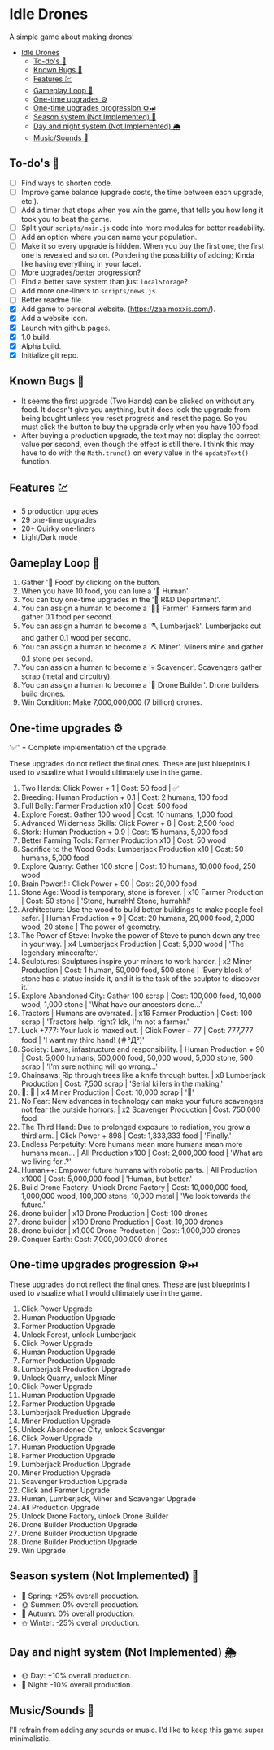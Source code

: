 # Idle Drones

A simple game about making drones!

- [Idle Drones](#idle-drones)
  - [To-do's 📑](#to-dos-)
  - [Known Bugs 🐛](#known-bugs-)
  - [Features 💹](#features-)
  - [Gameplay Loop 🔁](#gameplay-loop-)
  - [One-time upgrades ⚙️](#one-time-upgrades-️)
  - [One-time upgrades progression ⚙️⏭](#one-time-upgrades-progression-️)
  - [Season system (Not Implemented) 📆](#season-system-not-implemented-)
  - [Day and night system (Not Implemented) 🌦️](#day-and-night-system-not-implemented-️)
  - [Music/Sounds 🎵](#musicsounds-)

## To-do's 📑

- [ ] Find ways to shorten code.
- [ ] Improve game balance (upgrade costs, the time between each upgrade, etc.).
- [ ] Add a timer that stops when you win the game, that tells you how long it took you to beat the game.
- [ ] Split your `scripts/main.js` code into more modules for better readability.
- [ ] Add an option where you can name your population.
- [ ] Make it so every upgrade is hidden. When you buy the first one, the first one is revealed and so on. (Pondering the possibility of adding; Kinda like having everything in your face).
- [ ] More upgrades/better progression?
- [ ] Find a better save system than just `localStorage`?
- [ ] Add more one-liners to `scripts/news.js`.
- [ ] Better readme file.
- [x] Add game to personal website. (https://zaalmoxxis.com/).
- [x] Add a website icon.
- [x] Launch with github pages.
- [x] 1.0 build.
- [x] Alpha build.
- [x] Initialize git repo.

## Known Bugs 🐛

- It seems the first upgrade (Two Hands) can be clicked on without any food. It doesn't give you anything, but it does lock the upgrade from being bought unless you reset progress and reset the page. So you must click the button to buy the upgrade only when you have 100 food.
- After buying a production upgrade, the text may not display the correct value per second, even though the effect is still there. I think this may have to do with the `Math.trunc()` on every value in the `updateText()` function.

## Features 💹

- 5 production upgrades
- 29 one-time upgrades
- 20+ Quirky one-liners
- Light/Dark mode

## Gameplay Loop 🔁

1. Gather '🍖 Food' by clicking on the button.
2. When you have 10 food, you can lure a '🧔 Human'.
3. You can buy one-time upgrades in the '🧪 R&D Department'.
4. You can assign a human to become a '👩‍🌾 Farmer'. Farmers farm and gather 0.1 food per second.
5. You can assign a human to become a '🪓 Lumberjack'. Lumberjacks cut and gather 0.1 wood per second.
6. You can assign a human to become a '⛏ Miner'. Miners mine and gather 0.1 stone per second.
7.  You can assign a human to become a '💀 Scavenger'. Scavengers gather scrap (metal and circuitry).
8.  You can assign a human to become a '🔨 Drone Builder'. Drone builders build drones.
9.  Win Condition: Make 7,000,000,000 (7 billion) drones.

## One-time upgrades ⚙️

'✅' = Complete implementation of the upgrade.

These upgrades do not reflect the final ones. These are just blueprints I used to visualize what I would ultimately use in the game.

1. Two Hands: Click Power + 1 | Cost: 50 food | ✅
2. Breeding: Human Production + 0.1 | Cost: 2 humans, 100 food
3. Full Belly: Farmer Production x10 | Cost: 500 food
4. Explore Forest: Gather 100 wood | Cost: 10 humans, 1,000 food
5. Advanced Wilderness Skills: Click Power + 8 | Cost: 2,500 food
6. Stork: Human Production + 0.9 | Cost: 15 humans, 5,000 food
7. Better Farming Tools: Farmer Production x10 | Cost: 50 wood
8. Sacrifice to the Wood Gods: Lumberjack Production x10 | Cost: 50 humans, 5,000 food
9. Explore Quarry: Gather 100 stone | Cost: 10 humans, 10,000 food, 250 wood
10. Brain Power!!!: Click Power + 90 | Cost: 20,000 food
11.  Stone Age: Wood is temporary, stone is forever. | x10 Farmer Production | Cost: 50 stone | 'Stone, hurrahh! Stone, hurrahh!'
12.  Architecture: Use the wood to build better buildings to make people feel safer. | Human Production + 9 | Cost: 20 humans, 20,000 food, 2,000 wood, 20 stone | The power of geometry.
13. The Power of Steve: Invoke the power of Steve to punch down any tree in your way. | x4 Lumberjack Production | Cost: 5,000 wood | 'The legendary minecrafter.'
14. Sculptures: Sculptures inspire your miners to work harder. | x2 Miner Production | Cost: 1 human, 50,000 food, 500 stone | 'Every block of stone has a statue inside it, and it is the task of the sculptor to discover it.'
15. Explore Abandoned City: Gather 100 scrap | Cost: 100,000 food, 10,000 wood, 1,000 stone | 'What have our ancestors done...'
16. Tractors | Humans are overrated. | x16 Farmer Production | Cost: 100 scrap | 'Tractors help, right? Idk, I'm not a farmer.'
17. Luck +777: Your luck is maxed out. | Click Power + 77 | Cost: 777,777 food | 'I want my third hand! (＃°Д°)'
18. Society: Laws, infastructure and responsibility. | Human Production + 90 | Cost: 5,000 humans, 500,000 food, 50,000 wood, 5,000 stone, 500 scrap | 'I'm sure nothing will go wrong...'
19. Chainsaws: Rip through trees like a knife through butter. | x8 Lumberjack Production | Cost: 7,500 scrap | 'Serial killers in the making.'
20. 🗿: 🗿 | x4 Miner Production | Cost: 10,000 scrap | '🗿'
21. No Fear: New advances in technology can make your future scavengers not fear the outside horrors. | x2 Scavenger Production | Cost: 750,000 food
22. The Third Hand: Due to prolonged exposure to radiation, you grow a third arm. | Click Power + 898 | Cost: 1,333,333 food | 'Finally.'
23. Endless Perpetuity: More humans mean more humans mean more humans mean... | All Production x100 | Cost: 2,000,000 food | 'What are we living for..?'
24. Human++: Empower future humans with robotic parts. | All Production x1000 | Cost: 5,000,000 food | 'Human, but better.'
25. Build Drone Factory: Unlock Drone Factory | Cost: 10,000,000 food, 1,000,000 wood, 100,000 stone, 10,000 metal | 'We look towards the future.'
26. drone builder | x10 Drone Production | Cost: 100 drones
27. drone builder | x100 Drone Production | Cost: 10,000 drones
28. drone builder | x1,000 Drone Production | Cost: 1,000,000 drones
29. Conquer Earth: Cost: 7,000,000,000 drones

## One-time upgrades progression ⚙️⏭

These upgrades do not reflect the final ones. These are just blueprints I used to visualize what I would ultimately use in the game.

1. Click Power Upgrade
2. Human Production Upgrade
3. Farmer Production Upgrade
4. Unlock Forest, unlock Lumberjack
5. Click Power Upgrade
6. Human Production Upgrade
7. Farmer Production Upgrade
8. Lumberjack Production Upgrade
9. Unlock Quarry, unlock Miner
10. Click Power Upgrade
11. Human Production Upgrade
12. Farmer Production Upgrade
13. Lumberjack Production Upgrade
14. Miner Production Upgrade
15. Unlock Abandoned City, unlock Scavenger
16. Click Power Upgrade
17. Human Production Upgrade
18. Farmer Production Upgrade
19. Lumberjack Production Upgrade
20. Miner Production Upgrade
21. Scavenger Production Upgrade
22. Click and Farmer Upgrade
23. Human, Lumberjack, Miner and Scavenger Upgrade
24. All Production Upgrade
25. Unlock Drone Factory, unlock Drone Builder
26. Drone Builder Production Upgrade
27. Drone Builder Production Upgrade
28. Drone Builder Production Upgrade
29. Win Upgrade

## Season system (Not Implemented) 📆

- 🌳 Spring: +25% overall production.
- 🌞 Summer: 0% overall production.
- 🍁 Autumn: 0% overall production.
- ⛄ Winter: -25% overall production.

## Day and night system (Not Implemented) 🌦️

- 🌞 Day: +10% overall production.
- 🌙 Night: -10% overall production.

## Music/Sounds 🎵

I'll refrain from adding any sounds or music. I'd like to keep this game super minimalistic.